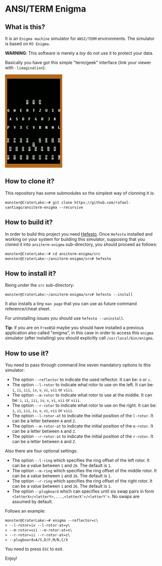 # ANSI/TERM Enigma

## What is this?

It is an ``Enigma machine`` simulator for ``ANSI/TERM`` environments. The simulator
is based on ``M3 Enigma``.

**WARNING**: This software is merely a *toy* do not use it to protect your data.

Basically you have got this simple "term/geek" interface (link your viewer with ``-limagination``):

![Sample](https://github.com/rafael-santiago/ansiterm-enigma/blob/master/etc/sample.gif)

## How to clone it?

This repository has some submodules so the simplest way of clonning it is:

```
monster@CraterLake:~# git clone https://github.com/rafael-santiago/ansiterm-enigma --recursive
```

## How to build it?

In order to build this project you need [Hefesto](https://github.com/rafael-santiago/hefesto). Once ``Hefesto`` installed
and working on your system for building this simulator, supposing that you cloned it into ``ansiterm-enigma`` sub-directory,
you should proceed as follows:

```
monster@CraterLake:~# cd ansiterm-enigma/src
monster@CraterLake:~/ansiterm-enigma/src# hefesto
```

## How to install it?

Being under the ``src`` sub-directory:

```
monster@CraterLake:~/ansiterm-enigma/src# hefesto --install
```

It also installs a tiny ``man page`` that you can use as future command reference/cheat sheet.

For uninstalling issues you should use ``hefesto --uninstall``.

**Tip**: if you are on ``FreeBSD`` maybe you should have installed a previous application also called "enigma", in this case
in order to access this ``enigma`` simulator (after installing) you should explicitly call ``/usr/local/bin/enigma``.

## How to use it?

You need to pass through command line seven mandatory options to this simulator:

- The option ``--reflector`` to indicate the used reflector. It can be: ``b`` or ``c``.
- The option ``--l-rotor`` to indicate what rotor to use on the left. It can be: ``i``, ``ii``, ``iii``, ``iv``, ``v``, ``vi``, ``vii`` or ``viii``.
- The option ``--m-rotor`` to indicate what rotor to use at the middle. It can be: ``i``, ``ii``, ``iii``, ``iv``, ``v``, ``vi``, ``vii`` or ``viii``.
- The option ``--r-rotor`` to indicate what rotor to use on the right. It can be: ``i``, ``ii``, ``iii``, ``iv``, ``v``, ``vi``, ``vii`` or ``viii``.
- The option ``--l-rotor-at`` to indicate the initial position of the ``l-rotor``. It can be a letter between ``A`` and ``Z``.
- The option ``--m-rotor-at`` to indicate the initial position of the ``m-rotor``. It can be a letter between ``A`` and ``Z``.
- The option ``--r-rotor-at`` to indicate the initial position of the ``r-rotor``. It can be a letter between ``A`` and ``Z``.

Also there are four optional settings:

- The option ``--l-ring`` which specifies the ring offset of the left rotor. It can be a value between ``1`` and ``26``. The default is ``1``.
- The option ``--m-ring`` which specifies the ring offset of the middle rotor. It can be a value between ``1`` and ``26``. The default is ``1``.
- The option ``--r-ring`` which specifies the ring offset of the right rotor. It can be a value between ``1`` and ``26``. The default is ``1``.
- The option ``--plugboard`` which can specifies until six swap pairs in form ``<letterX>/<letterY>,...,<letterX'>/<letterY'>``. No swaps are assumed by default.

Follows an example:

```
monster@CraterLake:~# enigma --reflector=c\
> --l-rotor=iv --l-rotor-at=y\
> --m-rotor=vii --m-rotor-at=s\
> --r-rotor=ii --r-rotor-at=z\
> --plugboard=A/S,D/F,M/N,C/X
```

You need to press ``ESC`` to exit.

Enjoy!

